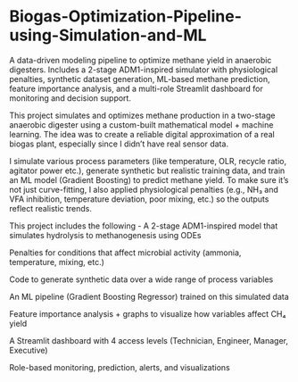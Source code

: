# Biogas-Optimization-Pipeline-using-Simulation-and-ML
A data-driven modeling pipeline to optimize methane yield in anaerobic digesters. Includes a 2-stage ADM1-inspired simulator with physiological penalties, synthetic dataset generation, ML-based methane prediction, feature importance analysis, and a multi-role Streamlit dashboard for monitoring and decision support.

This project simulates and optimizes methane production in a two-stage anaerobic digester using a custom-built mathematical model + machine learning. The idea was to create a reliable digital approximation of a real biogas plant, especially since I didn’t have real sensor data.

I simulate various process parameters (like temperature, OLR, recycle ratio, agitator power etc.), generate synthetic but realistic training data, and train an ML model (Gradient Boosting) to predict methane yield. To make sure it’s not just curve-fitting, I also applied physiological penalties (e.g., NH₃ and VFA inhibition, temperature deviation, poor mixing, etc.) so the outputs reflect realistic trends.

This project includes the following - 
A 2-stage ADM1-inspired model that simulates hydrolysis to methanogenesis using ODEs

Penalties for conditions that affect microbial activity (ammonia, temperature, mixing, etc.)

Code to generate synthetic data over a wide range of process variables

An ML pipeline (Gradient Boosting Regressor) trained on this simulated data

Feature importance analysis + graphs to visualize how variables affect CH₄ yield

A Streamlit dashboard with 4 access levels (Technician, Engineer, Manager, Executive)

Role-based monitoring, prediction, alerts, and visualizations
